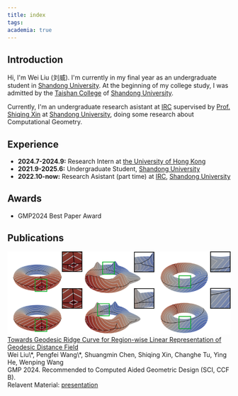 ```yaml
---
title: index
tags:
academia: true
---
```


## Introduction

Hi, I'm Wei Liu (刘威). I'm currently in my final year as an undergraduate student in [Shandong University](https://www.sdu.edu.cn/). At the beginning of my college study, I was admitted by the [Taishan College](https://www.tsxt.sdu.edu.cn/) of [Shandong University](https://www.sdu.edu.cn/).

Currently, I'm an undergraduate research asistant at [IRC](https://irc.cs.sdu.edu.cn/) supervised by [Prof. Shiqing Xin](https://irc.cs.sdu.edu.cn/~shiqing/index.html) at [Shandong University](https://www.sdu.edu.cn/), doing some research about Computational Geometry.

## Experience

- **2024.7-2024.9:** Research Intern at [the University of Hong Kong](https://www.cs.hku.hk/)
- **2021.9-2025.6:** Undergraduate Student, [Shandong University](https://www.sdu.edu.cn/)
- **2022.10-now:** Research Asistant (part time) at [IRC](https://irc.cs.sdu.edu.cn/), [Shandong University](https://www.sdu.edu.cn/)

## Awards

- GMP2024 Best Paper Award

## Publications

<div class="paper-wrapper">
<div class="paper-trailer-container">
<img class="paper-trailer" src="/images/geodesic_ridges.png"/>
</div>
<div class="paper-text">
<div class="paper-title">
<a href="https://www.sciencedirect.com/science/article/abs/pii/S0167839624000256">
Towards Geodesic Ridge Curve for Region-wise Linear Representation of Geodesic Distance Field
</a>
</div>
<div class="paper-authors">
<span class="paper-author-myself">Wei Liu</span>\*, Pengfei Wang\*, Shuangmin Chen, Shiqing Xin, Changhe Tu, Ying He, Wenping Wang
</div>
<div class="paper-details">
GMP 2024. Recommended to Computed Aided Geometric Design (SCI, CCF B).
</div>
<div class="paper-additions">
Relavent Material: 
<a href="https://drive.google.com/file/d/1CQyYh5741sueX3ZBorJ-mpJBNUU6VAqG/view?usp=sharing">
presentation
</a>
</div>
</div>
</div>
